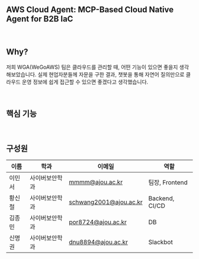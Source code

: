 ## AWS Cloud Agent: MCP-Based Cloud Native Agent for B2B IaC

</br>

## Why?
저희 WGA(WeGoAWS) 팀은 클라우드를 관리할 때, 어떤 기능이 있으면 좋을지 생각해보았습니다. 실제 현업자분들께 자문을 구한 결과, 챗봇을 통해 자연어 질의만으로 클라우드 운영 정보에 쉽게 접근할 수 있으면 좋겠다고 생각했습니다.

</br>

## 핵심 기능

</br>

## 구성원

| 이름 | 학과 | 이메일 | 역할 |
| --- | --- | --- | --- |
| 이민서 | 사이버보안학과 | mmmm@ajou.ac.kr | 팀장, Frontend |
| 황신철 | 사이버보안학과 | schwang2001@ajou.ac.kr | Backend, CI/CD |
| 김종민 | 사이버보안학과 | por8724@ajou.ac.kr | DB |
| 신명권 | 사이버보안학과 | dnu8894@ajou.ac.kr | Slackbot |
